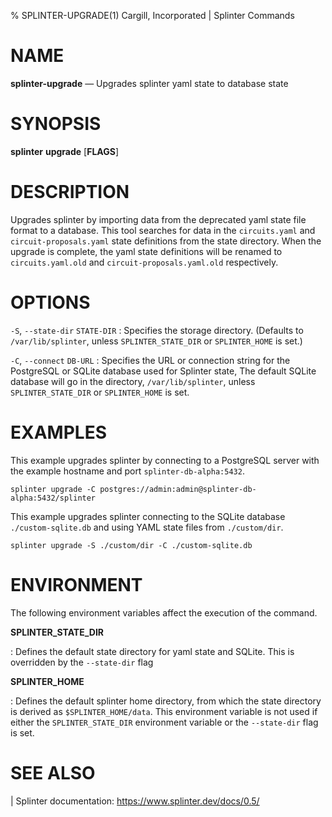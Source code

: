 % SPLINTER-UPGRADE(1) Cargill, Incorporated | Splinter Commands
<!--
  Copyright 2018-2021 Cargill Incorporated
  Licensed under Creative Commons Attribution 4.0 International License
  https://creativecommons.org/licenses/by/4.0/
-->

NAME
====

**splinter-upgrade** — Upgrades splinter yaml state to database state

SYNOPSIS
========

**splinter** **upgrade** \[**FLAGS**\]

DESCRIPTION
===========
Upgrades splinter by importing data from the deprecated yaml state file format
to a database. This tool searches for data in the `circuits.yaml` and
`circuit-proposals.yaml` state definitions from the state directory. When the
upgrade is complete, the yaml state definitions will be renamed to
`circuits.yaml.old` and `circuit-proposals.yaml.old` respectively.

OPTIONS
=======
`-S`, `--state-dir` `STATE-DIR`
: Specifies the storage directory.  (Defaults to `/var/lib/splinter`, unless
`SPLINTER_STATE_DIR` or `SPLINTER_HOME` is set.)

`-C`, `--connect` `DB-URL`
: Specifies the URL or connection string for the PostgreSQL or SQLite database
used for Splinter state, The default SQLite database will go in the directory,
`/var/lib/splinter`, unless `SPLINTER_STATE_DIR` or `SPLINTER_HOME` is set.

EXAMPLES
========
This example upgrades splinter by connecting to a PostgreSQL server
with the example hostname and port `splinter-db-alpha:5432`.

```
splinter upgrade -C postgres://admin:admin@splinter-db-alpha:5432/splinter
```

This example upgrades splinter connecting to the SQLite database `./custom-sqlite.db`
and using YAML state files from `./custom/dir`.

```
splinter upgrade -S ./custom/dir -C ./custom-sqlite.db
```

ENVIRONMENT
===========
The following environment variables affect the execution of the command.

**SPLINTER_STATE_DIR**

: Defines the default state directory for yaml state and SQLite. This is
overridden by the `--state-dir` flag

**SPLINTER_HOME**

: Defines the default splinter home directory, from which the state directory
is derived as `$SPLINTER_HOME/data`. This environment variable is not used if
either the `SPLINTER_STATE_DIR` environment variable or the `--state-dir` flag
is set.

SEE ALSO
========
| Splinter documentation: https://www.splinter.dev/docs/0.5/
